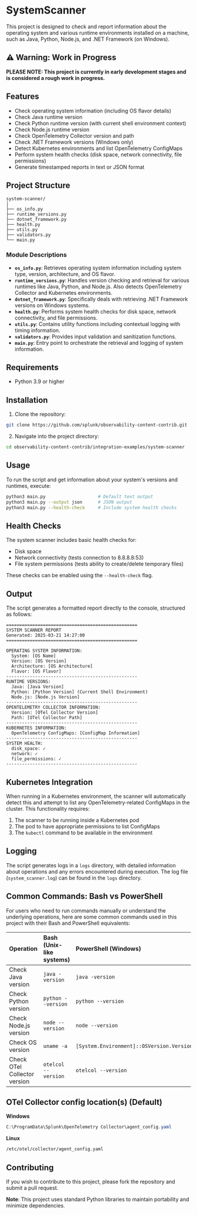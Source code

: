 # SystemScanner

This project is designed to check and report information about the operating system and various runtime environments installed on a machine, such as Java, Python, Node.js, and .NET Framework (on Windows).

## ⚠️ Warning: Work in Progress

**PLEASE NOTE: This project is currently in early development stages and is considered a rough work in progress.**

## Features

- Check operating system information (including OS flavor details)
- Check Java runtime version
- Check Python runtime version (with current shell environment context)
- Check Node.js runtime version
- Check OpenTelemetry Collector version and path
- Check .NET Framework versions (Windows only)
- Detect Kubernetes environments and list OpenTelemetry ConfigMaps
- Perform system health checks (disk space, network connectivity, file permissions)
- Generate timestamped reports in text or JSON format


## Project Structure

```plaintext
system-scanner/
│
├── os_info.py
├── runtime_versions.py
├── dotnet_framework.py
├── health.py
├── utils.py
├── validators.py
└── main.py
```


### Module Descriptions

- **`os_info.py`**: Retrieves operating system information including system type, version, architecture, and OS flavor.
- **`runtime_versions.py`**: Handles version checking and retrieval for various runtimes like Java, Python, and Node.js. Also detects OpenTelemetry Collector and Kubernetes environments.
- **`dotnet_framework.py`**: Specifically deals with retrieving .NET Framework versions on Windows systems.
- **`health.py`**: Performs system health checks for disk space, network connectivity, and file permissions.
- **`utils.py`**: Contains utility functions including contextual logging with timing information.
- **`validators.py`**: Provides input validation and sanitization functions.
- **`main.py`**: Entry point to orchestrate the retrieval and logging of system information.


## Requirements

- Python 3.9 or higher


## Installation

1. Clone the repository:

```bash
git clone https://github.com/splunk/observability-content-contrib.git
```

2. Navigate into the project directory:

```bash
cd observability-content-contrib/integration-examples/system-scanner
```


## Usage

To run the script and get information about your system's versions and runtimes, execute:

```bash
python3 main.py                    # Default text output
python3 main.py --output json      # JSON output
python3 main.py --health-check     # Include system health checks
```


## Health Checks

The system scanner includes basic health checks for:

- Disk space
- Network connectivity (tests connection to 8.8.8.8:53)
- File system permissions (tests ability to create/delete temporary files)

These checks can be enabled using the `--health-check` flag.

## Output

The script generates a formatted report directly to the console, structured as follows:

```
==================================================
SYSTEM SCANNER REPORT
Generated: 2025-03-21 14:27:00
==================================================

OPERATING SYSTEM INFORMATION:
  System: [OS Name]
  Version: [OS Version]
  Architecture: [OS Architecture]
  Flavor: [OS Flavor]
--------------------------------------------------
RUNTIME VERSIONS:
  Java: [Java Version]
  Python: [Python Version] (Current Shell Environment)
  Node.js: [Node.js Version]
--------------------------------------------------
OPENTELEMETRY COLLECTOR INFORMATION:
  Version: [OTel Collector Version]
  Path: [OTel Collector Path]
--------------------------------------------------
KUBERNETES INFORMATION:
  OpenTelemetry ConfigMaps: [ConfigMap Information]
--------------------------------------------------
SYSTEM HEALTH:
  disk_space: ✓
  network: ✓
  file_permissions: ✓
--------------------------------------------------
```


## Kubernetes Integration

When running in a Kubernetes environment, the scanner will automatically detect this and attempt to list any OpenTelemetry-related ConfigMaps in the cluster. This functionality requires:

1. The scanner to be running inside a Kubernetes pod
2. The pod to have appropriate permissions to list ConfigMaps
3. The `kubectl` command to be available in the environment

## Logging

The script generates logs in a `logs` directory, with detailed information about operations and any errors encountered during execution. The log file (`system_scanner.log`) can be found in the `logs` directory.

## Common Commands: Bash vs PowerShell

For users who need to run commands manually or understand the underlying operations, here are some common commands used in this project with their Bash and PowerShell equivalents:


| Operation | Bash (Unix-like systems) | PowerShell (Windows) |
| :-- | :-- | :-- |
| Check Java version | `java -version` | `java -version` |
| Check Python version | `python --version` | `python --version` |
| Check Node.js version | `node --version` | `node --version` |
| Check OS version | `uname -a` | `[System.Environment]::OSVersion.Version` |
| Check OTel Collector version | `otelcol --version` | `otelcol --version` |

## OTel Collector config location(s) (Default)

**Windows**

```powershell
C:\ProgramData\Splunk\OpenTelemetry Collector\agent_config.yaml
```

**Linux**

```bash
/etc/otel/collector/agent_config.yaml
```


## Contributing

If you wish to contribute to this project, please fork the repository and submit a pull request.

**Note**: This project uses standard Python libraries to maintain portability and minimize dependencies.
